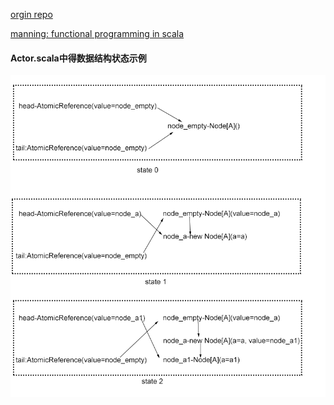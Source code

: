 [orgin repo](https://github.com/fpinscala/fpinscala)

[manning: functional programming in scala](http://www.manning.com/bjarnason/)

#### Actor.scala中得数据结构状态示例
![Actor.scala中得数据结构状态示例](img/non-intrusive-mpsc-node-based-queue.png?raw=true "Actor.scala中得数据结构状态示例")
